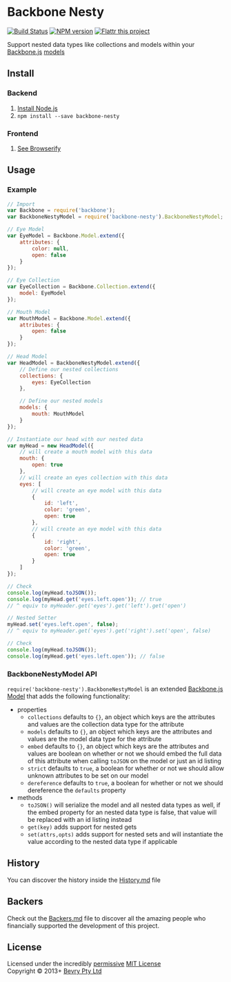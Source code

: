# Backbone Nesty

[![Build Status](https://secure.travis-ci.org/bevry/backbone-nesty.png?branch=master)](http://travis-ci.org/bevry/backbone-nesty)
[![NPM version](https://badge.fury.io/js/backbone-nesty.png)](https://npmjs.org/package/backbone-nesty)
[![Flattr this project](https://raw.github.com/balupton/flattr-buttons/master/badge-89x18.gif)](http://flattr.com/thing/344188/balupton-on-Flattr)

Support nested data types like collections and models within your [Backbone.js](http://backbonejs.org/) [models](http://backbonejs.org/#Model)



## Install

### Backend

1. [Install Node.js](http://bevry.me/node/install)
2. `npm install --save backbone-nesty`

### Frontend

1. [See Browserify](http://browserify.org/)



## Usage

### Example

``` javascript
// Import
var Backbone = require('backbone');
var BackboneNestyModel = require('backbone-nesty').BackboneNestyModel;

// Eye Model
var EyeModel = Backbone.Model.extend({
	attributes: {
		color: null,
		open: false
	}
});

// Eye Collection
var EyeCollection = Backbone.Collection.extend({
	model: EyeModel
});

// Mouth Model
var MouthModel = Backbone.Model.extend({
	attributes: {
		open: false
	}
});

// Head Model
var HeadModel = BackboneNestyModel.extend({
	// Define our nested collections
	collections: {
		eyes: EyeCollection
	},

	// Define our nested models
	models: {
		mouth: MouthModel
	}
});

// Instantiate our head with our nested data
var myHead = new HeadModel({
	// will create a mouth model with this data
	mouth: {
		open: true
	},
	// will create an eyes collection with this data
	eyes: [
		// will create an eye model with this data
		{
			id: 'left',
			color: 'green',
			open: true
		},
		// will create an eye model with this data
		{
			id: 'right',
			color: 'green',
			open: true
		}
	]
});

// Check
console.log(myHead.toJSON());
console.log(myHead.get('eyes.left.open')); // true
// ^ equiv to myHeader.get('eyes').get('left').get('open')

// Nested Setter
myHead.set('eyes.left.open', false);
// ^ equiv to myHeader.get('eyes').get('right').set('open', false)

// Check
console.log(myHead.toJSON());
console.log(myHead.get('eyes.left.open')); // false
```

### BackboneNestyModel API

`require('backbone-nesty').BackboneNestyModel` is an extended [Backbone.js](http://backbonejs.org/) [Model](http://backbonejs.org/#Model) that adds the following functionality:

- properties
	- `collections` defaults to `{}`, an object which keys are the attributes and values are the collection data type for the attribute
	- `models` defaults to `{}`, an object which keys are the attributes and values are the model data type for the attribute
	- `embed` defaults to `{}`, an object which keys are the attributes and values are boolean on whether or not we should embed the full data of this attribute when calling `toJSON` on the model or just an id listing
	- `strict` defaults to `true`, a boolean for whether or not we should allow unknown attributes to be set on our model
	- `dereference` defaults to `true`, a boolean for whether or not we should dereference the `defaults` property
- methods
	- `toJSON()` will serialize the model and all nested data types as well, if the embed property for an nested data type is false, that value will be replaced with an id listing instead
	- `get(key)` adds support for nested gets
	- `set(attrs,opts)` adds support for nested sets and will instantiate the value according to the nested data type if applicable


## History
You can discover the history inside the [History.md](https://github.com/bevry/backbone-nesty/blob/master/History.md#files) file


## Backers
Check out the [Backers.md](https://github.com/bevry/backbone-nesty/blob/master/Backers.md#files) file to discover all the amazing people who financially supported the development of this project.


## License
Licensed under the incredibly [permissive](http://en.wikipedia.org/wiki/Permissive_free_software_licence) [MIT License](http://creativecommons.org/licenses/MIT/)
<br/>Copyright © 2013+ [Bevry Pty Ltd](http://bevry.me)
